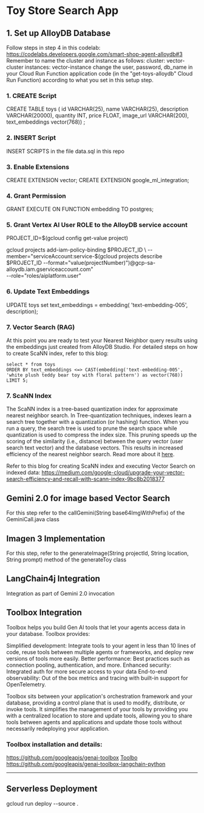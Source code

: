 # Toy Store Search App

## 1. Set up AlloyDB Database
Follow steps in step 4 in this codelab: https://codelabs.developers.google.com/smart-shop-agent-alloydb#3
Remember to name the cluster and instance as follows:
cluster: vector-cluster
instances: vector-instance
change the user, password, db_name in your Cloud Run Function application code (in the "get-toys-alloydb" Cloud Run Function) according to what you set in this setup step.

### 1. CREATE Script
CREATE TABLE toys ( id VARCHAR(25), name VARCHAR(25), description VARCHAR(20000), quantity INT, price FLOAT, image_url VARCHAR(200), text_embeddings vector(768)) ;

### 2. INSERT Script
INSERT SCRIPTS in the file data.sql in this repo

### 3. Enable Extensions
CREATE EXTENSION vector;
CREATE EXTENSION google_ml_integration;

### 4. Grant Permission
GRANT EXECUTE ON FUNCTION embedding TO postgres;

### 5. Grant Vertex AI User ROLE to the AlloyDB service account

PROJECT_ID=$(gcloud config get-value project)

gcloud projects add-iam-policy-binding $PROJECT_ID \
  --member="serviceAccount:service-$(gcloud projects describe $PROJECT_ID --format="value(projectNumber)")@gcp-sa-alloydb.iam.gserviceaccount.com" \
--role="roles/aiplatform.user"

### 6. Update Text Embeddings
UPDATE toys set text_embeddings = embedding( 'text-embedding-005', description);

### 7. Vector Search (RAG)

At this point you are ready to test your Nearest Neighbor query results using the embeddings just created from AlloyDB Studio.
For detailed steps on how to create ScaNN index, refer to this blog: 

    select * from toys
    ORDER BY text_embeddings <=> CAST(embedding('text-embedding-005', 'white plush teddy bear toy with floral pattern') as vector(768))
    LIMIT 5;

### 7. ScaNN Index

The ScaNN index is a tree-based quantization index for approximate nearest neighbor search. In Tree-quantization techniques, indexes learn a search tree together with a quantization (or hashing) function. When you run a query, the search tree is used to prune the search space while quantization is used to compress the index size. This pruning speeds up the scoring of the similarity (i.e., distance) between the query vector (user search text vector) and the database vectors. This results in increased efficiency of the nearest neighbor search. Read more about it [here]([url](https://cloud.google.com/alloydb/docs/ai/tune-indexes)).

   Refer to this blog for creating ScaNN index and executing Vector Search on indexed data: https://medium.com/google-cloud/upgrade-your-vector-search-efficiency-and-recall-with-scann-index-9bc8b2018377

## Gemini 2.0 for image based Vector Search
For this step refer to the callGemini(String base64ImgWithPrefix) of the GeminiCall.java class

## Imagen 3 Implementation
For this step, refer to the generateImage(String projectId, String location, String prompt) method of the generateToy class

## LangChain4j Integration
Integration as part of Gemini 2.0 invocation

## Toolbox Integration

Toolbox helps you build Gen AI tools that let your agents access data in your database. Toolbox provides:

Simplified development: Integrate tools to your agent in less than 10 lines of code, reuse tools between multiple agents or frameworks, and deploy new versions of tools more easily.
Better performance: Best practices such as connection pooling, authentication, and more.
Enhanced security: Integrated auth for more secure access to your data
End-to-end observability: Out of the box metrics and tracing with built-in support for OpenTelemetry.

Toolbox sits between your application's orchestration framework and your database, providing a control plane that is used to modify, distribute, or invoke tools. It simplifies the management of your tools by providing you with a centralized location to store and update tools, allowing you to share tools between agents and applications and update those tools without necessarily redeploying your application.

### Toolbox installation and details:

https://github.com/googleapis/genai-toolbox
[Toolbo](https://pypi.org/project/toolbox-langchain/0.1.0/)
https://github.com/googleapis/genai-toolbox-langchain-python


---
## Serverless Deployment
gcloud run deploy --source .

